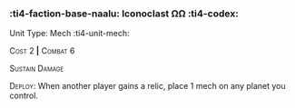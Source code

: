 ### :ti4-faction-base-naalu: **Iconoclast ΩΩ** :ti4-codex:

Unit Type: Mech :ti4-unit-mech:

<span style="font-variant:small-caps;">Cost 2</span> __|__ <span style="font-variant:small-caps;">Combat 6</span>

<span style="font-variant:small-caps;">Sustain Damage</span>

<span style="font-variant:small-caps;">Deploy</span>: When another player gains a relic, place 1 mech on any planet you control.

